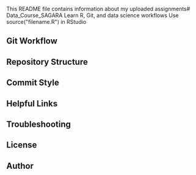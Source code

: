This README file contains information about my uploaded assignments# Data_Course_SAGARA
Learn R, Git, and data science workflows
Use source("filename.R") in RStudio
## Git Workflow
## Repository Structure
## Commit Style
## Helpful Links
## Troubleshooting
## License
## Author
